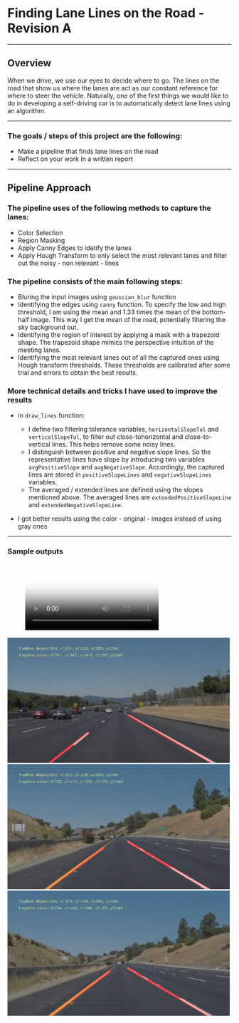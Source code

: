 # Finding Lane Lines on the Road - Revision A

---

## Overview

When we drive, we use our eyes to decide where to go.  The lines on the road that show us where the lanes are act as our constant reference for where to steer the vehicle.  Naturally, one of the first things we would like to do in developing a self-driving car is to automatically detect lane lines using an algorithm.

---

### The goals / steps of this project are the following:

* Make a pipeline that finds lane lines on the road
* Reflect on your work in a written report

---

## Pipeline Approach 

### The pipeline uses of the following methods to capture the lanes: 

* Color Selection
* Region Masking
* Apply Canny Edges to idetify the lanes 
* Apply Hough Transform to only select the most relevant lanes and filter out the noisy - non relevant - lines

### The pipeline consists of the main following steps: 

* Bluring the input images using `gaussian_blur` function
* Identifying the edges using `canny` function. To specify the low and high threshold, I am using the mean and 1.33 times the mean of the bottom-half image. This way I get the mean of the road, potentially filtering the sky background out. 
* Identifying the region of interest by applying a mask with a trapezoid shape. The trapezoid shape mimics the perspective intuition of the meeting lanes. 
* Identifying the most relevant lanes out of all the captured ones using Hough transform thresholds. These thresholds are calibrated after some trial and errors to obtain the best results.

### More technical details and tricks I have used to improve the results

* in `draw_lines` function: 
  * I define two filtering tolerance variables, `horizontalSlopeTol` and `verticalSlopeTol`, to filter out close-tohorizontal and close-to-vertical lines. This helps remove some noisy lines. 
  * I distinguish between positive and negative slope lines. So the representative lines have slope by introducing two variables `avgPositiveSlope` and `avgNegativeSlope`. Accordingly, the captured lines are stored in `positiveSlopeLines` and `negativeSlopeLines` variables. 
  * The averaged / extended lines are defined using the slopes mentioned above. The averaged lines are `extendedPositiveSlopeLine` and `extendedNegativeSlopeLine`. 

* I got better results using the color -  original - images instead of using gray ones 

---

### Sample outputs

<!-- blank line -->
<figure class="video_container">
  <video controls="true" allowfullscreen="true" poster="test_images_output/solidWhiteCurve-lanes.jpg">
    <source src="test_videos_output/solidYellowLeft.mp4" type="video/mp4">
  </video>
</figure>
<!-- blank line -->

<img src="test_images_output/solidWhiteCurve-lanes.jpg" alt="Sample-1" style="width:500px;"/>
<img src="test_images_output/solidYellowCurve2-lanes.jpg" alt="Sample-1" style="width:500px;"/>
<img src="test_images_output/whiteCarLaneSwitch-lanes.jpg" alt="Sample-1" style="width:500px;"/>

